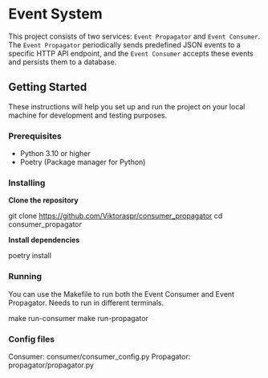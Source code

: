 # Event System

This project consists of two services: `Event Propagator` and `Event Consumer`. The `Event Propagator` periodically sends predefined JSON events to a specific HTTP API endpoint, and the `Event Consumer` accepts these events and persists them to a database.

## Getting Started

These instructions will help you set up and run the project on your local machine for development and testing purposes.

### Prerequisites

- Python 3.10 or higher
- Poetry (Package manager for Python)

### Installing

**Clone the repository**

   git clone https://github.com/Viktoraspr/consumer_propagator
   cd consumer_propagator

**Install dependencies**

   poetry install

### Running
You can use the Makefile to run both the Event Consumer and Event Propagator.
Needs to run in different terminals.

make run-consumer
make run-propagator
   
### Config files

Consumer: consumer/consumer_config.py
Propagator: propagator/propagator.py